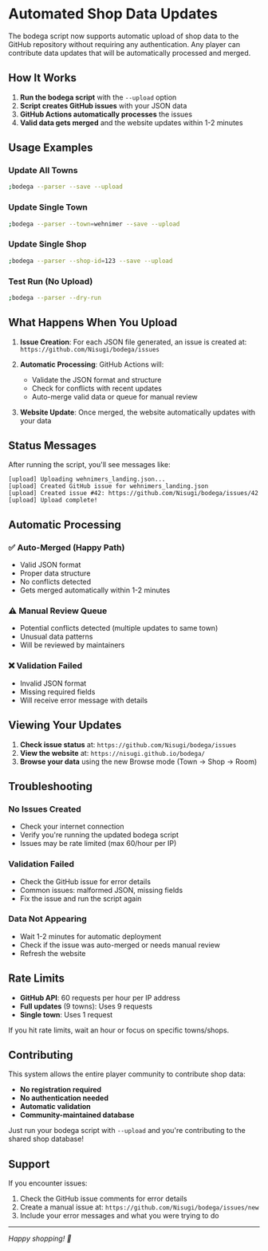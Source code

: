 # Automated Shop Data Updates

The bodega script now supports automatic upload of shop data to the GitHub repository without requiring any authentication. Any player can contribute data updates that will be automatically processed and merged.

## How It Works

1. **Run the bodega script** with the `--upload` option
2. **Script creates GitHub issues** with your JSON data
3. **GitHub Actions automatically processes** the issues
4. **Valid data gets merged** and the website updates within 1-2 minutes

## Usage Examples

### Update All Towns
```bash
;bodega --parser --save --upload
```

### Update Single Town
```bash
;bodega --parser --town=wehnimer --save --upload
```

### Update Single Shop
```bash
;bodega --parser --shop-id=123 --save --upload
```

### Test Run (No Upload)
```bash
;bodega --parser --dry-run
```

## What Happens When You Upload

1. **Issue Creation**: For each JSON file generated, an issue is created at:
   `https://github.com/Nisugi/bodega/issues`

2. **Automatic Processing**: GitHub Actions will:
   - Validate the JSON format and structure
   - Check for conflicts with recent updates
   - Auto-merge valid data or queue for manual review

3. **Website Update**: Once merged, the website automatically updates with your data

## Status Messages

After running the script, you'll see messages like:

```
[upload] Uploading wehnimers_landing.json...
[upload] Created GitHub issue for wehnimers_landing.json
[upload] Created issue #42: https://github.com/Nisugi/bodega/issues/42
[upload] Upload complete!
```

## Automatic Processing

### ✅ Auto-Merged (Happy Path)
- Valid JSON format
- Proper data structure
- No conflicts detected
- Gets merged automatically within 1-2 minutes

### ⚠️ Manual Review Queue
- Potential conflicts detected (multiple updates to same town)
- Unusual data patterns
- Will be reviewed by maintainers

### ❌ Validation Failed
- Invalid JSON format
- Missing required fields
- Will receive error message with details

## Viewing Your Updates

1. **Check issue status** at: `https://github.com/Nisugi/bodega/issues`
2. **View the website** at: `https://nisugi.github.io/bodega/`
3. **Browse your data** using the new Browse mode (Town → Shop → Room)

## Troubleshooting

### No Issues Created
- Check your internet connection
- Verify you're running the updated bodega script
- Issues may be rate limited (max 60/hour per IP)

### Validation Failed
- Check the GitHub issue for error details
- Common issues: malformed JSON, missing fields
- Fix the issue and run the script again

### Data Not Appearing
- Wait 1-2 minutes for automatic deployment
- Check if the issue was auto-merged or needs manual review
- Refresh the website

## Rate Limits

- **GitHub API**: 60 requests per hour per IP address
- **Full updates** (9 towns): Uses 9 requests
- **Single town**: Uses 1 request

If you hit rate limits, wait an hour or focus on specific towns/shops.

## Contributing

This system allows the entire player community to contribute shop data:

- **No registration required**
- **No authentication needed**
- **Automatic validation**
- **Community-maintained database**

Just run your bodega script with `--upload` and you're contributing to the shared shop database!

## Support

If you encounter issues:

1. Check the GitHub issue comments for error details
2. Create a manual issue at: `https://github.com/Nisugi/bodega/issues/new`
3. Include your error messages and what you were trying to do

---

*Happy shopping! 🛒*